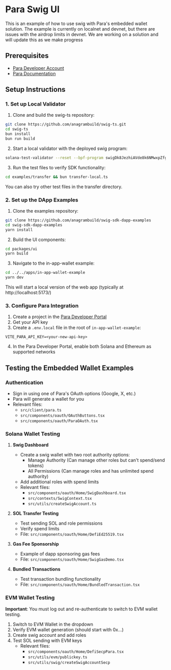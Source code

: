 # Para Swig UI

This is an example of how to use swig with Para's embedded wallet solution. The example is currently on localnet and devnet, but there are issues with the airdrop limits in devnet. We are working on a solution and will update this as we make progress

## Prerequisites

- [Para Developer Account](https://developer.getpara.com/)
- [Para Documentation](https://docs.getpara.com/)

## Setup Instructions

### 1. Set up Local Validator

1. Clone and build the swig-ts repository:

```bash
git clone https://github.com/anagrambuild/swig-ts.git
cd swig-ts
bun install
bun run build
```

2. Start a local validator with the deployed swig program:

```bash
solana-test-validator --reset --bpf-program swigDk8JezhiAVde8k6NMwxpZfgGm2NNuMe1KYCmUjP swig.so
```

3. Run the test files to verify SDK functionality:

```bash
cd examples/transfer && bun transfer-local.ts
```

You can also try other test files in the transfer directory.

### 2. Set up the DApp Examples

1. Clone the examples repository:

```bash
git clone https://github.com/anagrambuild/swig-sdk-dapp-examples
cd swig-sdk-dapp-examples
yarn install
```

2. Build the UI components:

```bash
cd packages/ui
yarn build
```

3. Navigate to the in-app-wallet example:

```bash
cd ../../apps/in-app-wallet-example
yarn dev
```

This will start a local version of the web app (typically at http://localhost:5173/)

### 3. Configure Para Integration

1. Create a project in the [Para Developer Portal](https://developer.getpara.com/)
2. Get your API key
3. Create a `.env.local` file in the root of `in-app-wallet-example`:

```
VITE_PARA_API_KEY=<your-new-api-key>
```

4. In the Para Developer Portal, enable both Solana and Ethereum as supported networks

## Testing the Embedded Wallet Examples

### Authentication

- Sign in using one of Para's OAuth options (Google, X, etc.)
- Para will generate a wallet for you
- Relevant files:
  - `src/client/para.ts`
  - `src/components/oauth/OAuthButtons.tsx`
  - `src/components/oauth/ParaOAuth.tsx`

### Solana Wallet Testing

1. **Swig Dashboard**

   - Create a swig wallet with two root authority options:
     - Manage Authority (Can manage other roles but can't spend/send tokens)
     - All Permissions (Can manage roles and has unlimited spend authority)
   - Add additional roles with spend limits
   - Relevant files:
     - `src/components/oauth/Home/SwigDashboard.tsx`
     - `src/contexts/SwigContext.tsx`
     - `src/utils/createSwigAccount.ts`

2. **SOL Transfer Testing**

   - Test sending SOL and role permissions
   - Verify spend limits
   - File: `src/components/oauth/Home/DefiEd25519.tsx`

3. **Gas Fee Sponsorship**

   - Example of dapp sponsoring gas fees
   - File: `src/components/oauth/Home/SwigGasDemo.tsx`

4. **Bundled Transactions**
   - Test transaction bundling functionality
   - File: `src/components/oauth/Home/BundledTransaction.tsx`

### EVM Wallet Testing

**Important**: You must log out and re-authenticate to switch to EVM wallet testing.

1. Switch to EVM Wallet in the dropdown
2. Verify EVM wallet generation (should start with 0x...)
3. Create swig account and add roles
4. Test SOL sending with EVM keys
   - Relevant files:
     - `src/components/oauth/Home/DefiSecpPara.tsx`
     - `src/utils/evm/publickey.ts`
     - `src/utils/swig/createSwigAccountSecp`
